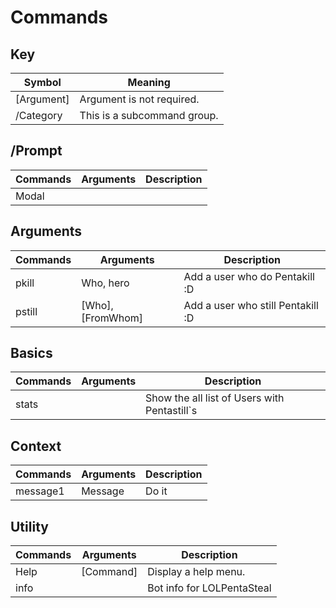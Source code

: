 # Commands

## Key 
| Symbol      | Meaning                        |
|-------------|--------------------------------|
| [Argument]  | Argument is not required.      |
| /Category   | This is a subcommand group.    |

## /Prompt
| Commands | Arguments | Description |
|----------|-----------|-------------|
| Modal    |           |             |

## Arguments
| Commands | Arguments         | Description                       |
|----------|-------------------|-----------------------------------|
| pkill    | Who, hero         | Add a user who do Pentakill :D    |
| pstill   | [Who], [FromWhom] | Add a user who still Pentakill :D |

## Basics
| Commands | Arguments | Description                                  |
|----------|-----------|----------------------------------------------|
| stats    |           | Show the all list of Users with Pentastill`s |

## Context
| Commands | Arguments | Description |
|----------|-----------|-------------|
| message1 | Message   | Do it       |

## Utility
| Commands | Arguments | Description                |
|----------|-----------|----------------------------|
| Help     | [Command] | Display a help menu.       |
| info     |           | Bot info for LOLPentaSteal |

